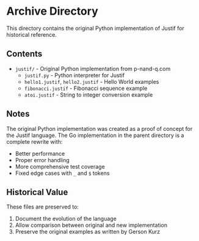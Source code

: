 # Archive Directory

This directory contains the original Python implementation of Justif for historical reference.

## Contents

- `justif/` - Original Python implementation from p-nand-q.com
  - `justif.py` - Python interpreter for Justif
  - `hello1.justif`, `hello2.justif` - Hello World examples
  - `fibonacci.justif` - Fibonacci sequence example
  - `atoi.justif` - String to integer conversion example

## Notes

The original Python implementation was created as a proof of concept for the Justif language. The Go implementation in the parent directory is a complete rewrite with:
- Better performance
- Proper error handling
- More comprehensive test coverage
- Fixed edge cases with `_` and `$` tokens

## Historical Value

These files are preserved to:
1. Document the evolution of the language
2. Allow comparison between original and new implementation
3. Preserve the original examples as written by Gerson Kurz